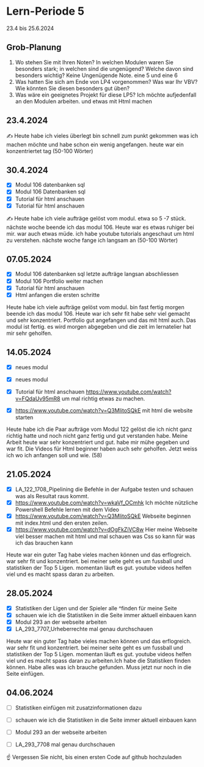 # Lern-Periode 5

23.4 bis 25.6.2024

## Grob-Planung

1. Wo stehen Sie mit Ihren Noten? In welchen Modulen waren Sie besonders stark; in welchen sind die ungenügend? Welche davon sind besonders wichtig?
   Keine Ungenügende Note. eine 5 und eine 6
3. Was hatten Sie sich am Ende von LP4 vorgenommen? Was war Ihr VBV? Wie könnten Sie diesen besonders gut üben?
4. Was wäre ein geeignetes Projekt für diese LP5?
   Ich möchte aufjedenfall an den Modulen arbeiten. und etwas mit Html machen

## 23.4.2024

✍️ Heute habe ich vieles überlegt bin schnell zum punkt gekommen was ich machen möchte und habe schon ein wenig angefangen. heute war ein konzentriertet tag (50-100 Wörter)

## 30.4.2024

- [x] Modul 106 datenbanken sql
- [x] Modul 106 Datenbanken sql
- [x] Tutorial für html anschauen
- [x] Tutorial für html anschauen

✍️ Heute habe ich viele aufträge gelöst vom modul. etwa so 5 -7 stück. nächste woche beende ich das modul 106. Heute war es etwas ruhiger bei mir. war auch etwas müde. ich habe youtube tutorials angeschaut um html zu verstehen. nächste woche fange ich langsam an (50-100 Wörter)


## 07.05.2024

- [x] Modul 106 datenbanken sql  letzte aufträge langsan abschliessen
- [x] Modul 106 Portfolio weiter machen
- [x] Tutorial für html anschauen
- [x] Html anfangen die ersten schritte

Heute habe ich viele aufträge gelöst vom modul. bin fast fertig morgen beende ich das modul 106. Heute war ich sehr fit habe sehr viel gemacht und sehr konzentriert. Portfolio gut angefangen und das mit html auch. Das modul ist fertig. es wird morgen abgegeben und die zeit im lernatelier hat mir sehr geholfen.


## 14.05.2024

- [x] neues modul 
- [x] neues modul
- [x] Tutorial für html anschauen https://www.youtube.com/watch?v=FQdaUv95mR8 um mal richtig etwas zu machen.
- [x] https://www.youtube.com/watch?v=Q3MIitoSQkE mit html die website starten


Heute habe ich die Paar aufträge vom Modul 122 gelöst die ich nicht ganz richtig hatte und noch nicht ganz fertig und gut verstanden habe. Meine Arbeit heute war sehr konzentriert und gut. habe mir mühe gegeben und war fit. Die Videos für Html beginner haben auch sehr geholfen. Jetzt weiss ich wo ich anfangen soll und wie. (58)






## 21.05.2024

- [x] LA_122_1708_Pipelining die Befehle in der Aufgabe testen und schauen was als Resultat raus kommt.
- [x] https://www.youtube.com/watch?v=wkaVf_OCmhk Ich möchte nützliche Powershell Befehle lernen mit dem Video
- [x] https://www.youtube.com/watch?v=Q3MIitoSQkE Webseite beginnen mit index.html und den ersten zeilen.
- [x] https://www.youtube.com/watch?v=dOgFkZiVC8w Hier meine Webseite viel besser machen mit html und mal schauen was Css so kann für was ich das brauchen kann

Heute war ein guter Tag habe vieles machen können und das erflogreich. war sehr fit und konzentriert. bei meiner seite geht es um fussball und statistiken der Top 5 Ligen. momentan läuft es gut. youtube videos helfen viel und es macht spass daran zu arbeiten.




## 28.05.2024

- [x] Statistiken der Ligen und der Spieler alle ^finden für meine Seite
- [x] schauen wie ich die Statistiken in die Seite immer aktuell einbauen kann
- [x] Modul 293 an der webseite arbeiten 
- [x] LA_293_7707_Urheberrechte mal genau durchschauen

Heute war ein guter Tag habe vieles machen können und das erflogreich. war sehr fit und konzentriert. bei meiner seite geht es um fussball und statistiken der Top 5 Ligen. momentan läuft es gut. youtube videos helfen viel und es macht spass daran zu arbeiten.Ich habe die Statistiken finden können. Habe alles was ich brauche gefunden. Muss jetzt nur noch in die Seite einfügen.


## 04.06.2024

- [ ] Statistiken einfügen mit zusatzinformationen dazu
- [ ] schauen wie ich die Statistiken in die Seite immer aktuell einbauen kann
- [ ] Modul 293 an der webseite arbeiten 
- [ ] LA_293_7708 mal genau durchschauen


☝️ Vergessen Sie nicht, bis einen ersten Code auf github hochzuladen



